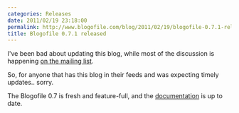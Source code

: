 ```yaml
---
categories: Releases
date: 2011/02/19 23:18:00
permalink: http://www.blogofile.com/blog/2011/02/19/blogofile-0.7.1-released
title: Blogofile 0.7.1 released
---
```

I've been bad about updating this blog, while most of the discussion
is happening [on the mailing
list](http://groups.google.com/group/blogofile-discuss).

So, for anyone that has this blog in their feeds and was expecting
timely updates.. sorry.

The Blogofile 0.7 is fresh and feature-full, and the
[documentation](/documentation) is up to date.
